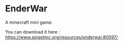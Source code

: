 # EnderWar
A minecraft mini game.

You can download it here : 
https://www.spigotmc.org/resources/enderwar.80097/
